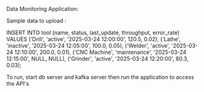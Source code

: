 Data Monitoring Application:

Sample data to upload :

INSERT INTO tool (name, status, last_update, throughput, error_rate)
VALUES 
('Drill', 'active', '2025-03-24 12:00:00', 120.5, 0.02),
('Lathe', 'inactive', '2025-03-24 12:05:00', 100.0, 0.05),
('Welder', 'active', '2025-03-24 12:10:00', 200.0, 0.01),
('CNC Machine', 'maintenance', '2025-03-24 12:15:00', NULL, NULL),
('Grinder', 'active', '2025-03-24 12:20:00', 80.3, 0.03);


To run, start db server and kafka server then run the application to access the API's
